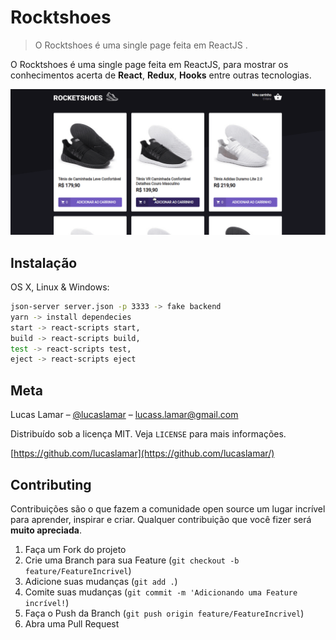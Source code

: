 <!--
***  Direitos reservados há: https://github.com/dbader/readme-template/blob/master/portuguese/README.md
-->

# Rocktshoes
> O Rocktshoes é uma single page feita em ReactJS .



 O Rocktshoes é uma single page feita em ReactJS, para mostrar os conhecimentos acerta de **React**, **Redux**, **Hooks** entre outras tecnologias.

  <img alt="Rocktshoes" title="Rocktshoes" src="https://github.com/lucaslamar/rocktshoes-react/blob/master/src/assets/readme/demonstracao.gif"  />

## Instalação

OS X, Linux & Windows:

```sh
json-server server.json -p 3333 -> fake backend
yarn -> install dependecies
start -> react-scripts start,
build -> react-scripts build,
test -> react-scripts test,
eject -> react-scripts eject

```

## Meta

Lucas Lamar – [@lucaslamar](https://www.linkedin.com/in/lucas-lamar-531930102/) – lucass.lamar@gmail.com

Distribuído sob a licença MIT. Veja `LICENSE` para mais informações.

[https://github.com/lucaslamar](https://github.com/lucaslamar/)

## Contributing

Contribuições são o que fazem a comunidade open source um lugar incrível para aprender, inspirar e criar. Qualquer contribuição que você fizer será **muito apreciada**.

1. Faça um Fork do projeto
2. Crie uma Branch para sua Feature (`git checkout -b feature/FeatureIncrivel`)
3. Adicione suas mudanças (`git add .`)
4. Comite suas mudanças (`git commit -m 'Adicionando uma Feature incrível!`)
5. Faça o Push da Branch (`git push origin feature/FeatureIncrivel`)
6. Abra uma Pull Request

